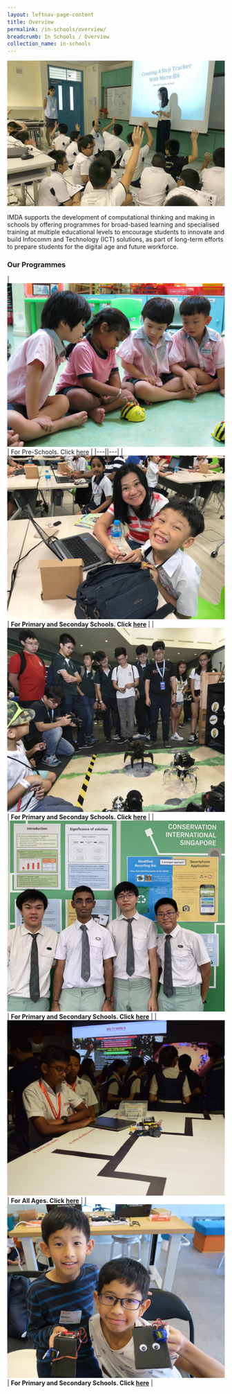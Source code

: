 ```yaml
---
layout: leftnav-page-content
title: Overview
permalink: /in-schools/overview/
breadcrumb: In Schools / Overview
collection_name: in-schools
---
```

![In Schools Overview](/images/in-schools/overview/in-schools_overview.JPG)

IMDA supports the development of computational thinking and making in schools by offering programmes for broad-based learning and specialised training at multiple educational levels to encourage students to innovate and build Infocomm and Technology (ICT) solutions, as part of long-term efforts to prepare students for the digital age and future workforce.

### Our Programmes



| ![code for fun](/images/in-schools/overview/playmaker-icon.JPG) | For Pre-Schools. Click [here](https://isomer-dlp-staging.netlify.com/in-schools/code-for-fun/overview/) |
|---||---|
| ![code for fun](/images/in-schools/overview/code-for-fun-icon.jpeg)  |  **For Primary and Seconday Schools. Click [here](https://isomer-dlp-staging.netlify.com/in-schools/code-for-fun/overview/)** |
| ![code for fun](/images/in-schools/overview/icm-learning-roadmap-icon.jpg)  | **For Primary and Seconday Schools. Click [here](https://isomer-dlp-staging.netlify.com/in-schools/icm-learning-roadmap/)** |
|  ![code for fun](/images/in-schools/overview/student-development-icon.jpg)  |  **For Primary and Secondary Schools. Click [here](https://isomer-dlp-staging.netlify.com/in-schools/student-development/)** | 
|  ![code for fun](/images/in-schools/overview/national-infocomm-competition-icon.jpg) | **For All Ages. Click [here](https://isomer-dlp-staging.netlify.com/in-schools/national-infocomm-competition/)** |
| ![code for fun](/images/in-schools/overview/digital-maker-overview-icon.JPG)  |  **For Primary and Secondary Schools. Click [here](https://isomer-dlp-staging.netlify.com/in-schools/digital-maker/overview/)** |

